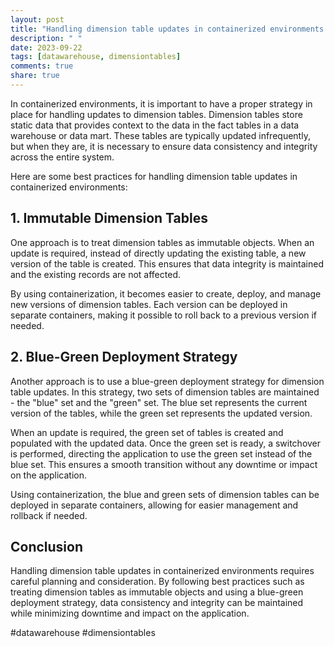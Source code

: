 ```yaml
---
layout: post
title: "Handling dimension table updates in containerized environments."
description: " "
date: 2023-09-22
tags: [datawarehouse, dimensiontables]
comments: true
share: true
---
```


In containerized environments, it is important to have a proper strategy in place for handling updates to dimension tables. Dimension tables store static data that provides context to the data in the fact tables in a data warehouse or data mart. These tables are typically updated infrequently, but when they are, it is necessary to ensure data consistency and integrity across the entire system.

Here are some best practices for handling dimension table updates in containerized environments:

## 1. Immutable Dimension Tables

One approach is to treat dimension tables as immutable objects. When an update is required, instead of directly updating the existing table, a new version of the table is created. This ensures that data integrity is maintained and the existing records are not affected.

By using containerization, it becomes easier to create, deploy, and manage new versions of dimension tables. Each version can be deployed in separate containers, making it possible to roll back to a previous version if needed.

## 2. Blue-Green Deployment Strategy

Another approach is to use a blue-green deployment strategy for dimension table updates. In this strategy, two sets of dimension tables are maintained - the "blue" set and the "green" set. The blue set represents the current version of the tables, while the green set represents the updated version.

When an update is required, the green set of tables is created and populated with the updated data. Once the green set is ready, a switchover is performed, directing the application to use the green set instead of the blue set. This ensures a smooth transition without any downtime or impact on the application.

Using containerization, the blue and green sets of dimension tables can be deployed in separate containers, allowing for easier management and rollback if needed.

## Conclusion

Handling dimension table updates in containerized environments requires careful planning and consideration. By following best practices such as treating dimension tables as immutable objects and using a blue-green deployment strategy, data consistency and integrity can be maintained while minimizing downtime and impact on the application.

#datawarehouse #dimensiontables